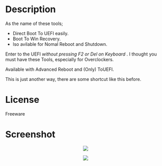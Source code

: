 # Description
As the name of these tools;

- Direct Boot To UEFI easily.
- Boot To Win Recovery.
- lso avilable for Nomal Reboot and Shutdown.

Enter to the UEFI _without pressing F2 or Del on Keyboard_ . I thought you must have these Tools, especially for Overclockers.

Available with Advanced Reboot and (Only) ToUEFI.

This is just another way, there are some shortcut like this before.

# License
Freeware

# Screenshot
<p align="center">
<img src="https://abload.de/img/advm8dfv.png">
</p>
<p align="center">
<img src="https://abload.de/img/touefil8ds0.png"> 
</p>

